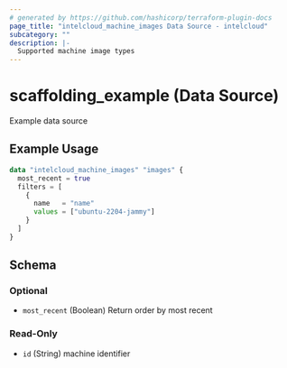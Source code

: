 ```yaml
---
# generated by https://github.com/hashicorp/terraform-plugin-docs
page_title: "intelcloud_machine_images Data Source - intelcloud"
subcategory: ""
description: |-
  Supported machine image types
---
```


# scaffolding_example (Data Source)

Example data source

## Example Usage

```terraform
data "intelcloud_machine_images" "images" {
  most_recent = true
  filters = [
    {
      name   = "name"
      values = ["ubuntu-2204-jammy"]
    }
  ]
}
```

## Schema

### Optional

- `most_recent` (Boolean) Return order by most recent 

### Read-Only

- `id` (String) machine identifier
